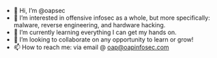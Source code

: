 - 👋 Hi, I’m @oapsec
- 👀 I’m interested in offensive infosec as a whole, but more specifically: malware, reverse engineering, and hardware hacking.
- 🌱 I’m currently learning everything I can get my hands on.
- 💞️ I’m looking to collaborate on any opportunity to learn or grow!
- 📫 How to reach me: via email @ oap@oapinfosec.com 
